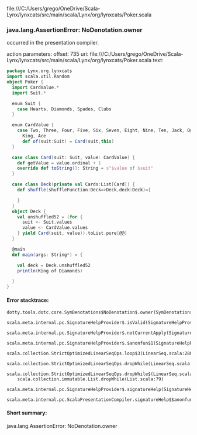 file:///C:/Users/grego/OneDrive/Scala-Lynx/lynxcats/src/main/scala/Lynx/org/lynxcats/Poker.scala
### java.lang.AssertionError: NoDenotation.owner

occurred in the presentation compiler.

action parameters:
offset: 735
uri: file:///C:/Users/grego/OneDrive/Scala-Lynx/lynxcats/src/main/scala/Lynx/org/lynxcats/Poker.scala
text:
```scala
package Lynx.org.lynxcats
import scala.util.Random
object Poker {
  import CardValue.*
  import Suit.*

  enum Suit {
    case Hearts, Diamonds, Spades, Clubs
  }

  enum CardValue {
    case Two, Three, Four, Five, Six, Seven, Eight, Nine, Ten, Jack, Queen,
      King, Ace
      def of(suit:Suit) = Card(suit,this)
  }

  case class Card(suit: Suit, value: CardValue) {
    def getValue = value.ordinal + 1
    override def toString(): String = s"$value of $suit"
  }

  case class Deck(private val Cards:List[Card]) {
    def shuffle(shuffleFunction:Deck=>Deck,deck:Deck)={

    }
  }
  object Deck {
    val unshuffled52 = (for {
      suit <- Suit.values
      value <- CardValue.values
    } yield Card(suit, value)).toList.pure[@@]
  }

  @main
  def main(args: String*) = {

    val deck = Deck.unshuffled52
    println(King of Diamonds)

  }
}

```



#### Error stacktrace:

```
dotty.tools.dotc.core.SymDenotations$NoDenotation$.owner(SymDenotations.scala:2576)
	scala.meta.internal.pc.SignatureHelpProvider$.isValid(SignatureHelpProvider.scala:83)
	scala.meta.internal.pc.SignatureHelpProvider$.notCurrentApply(SignatureHelpProvider.scala:96)
	scala.meta.internal.pc.SignatureHelpProvider$.$anonfun$1(SignatureHelpProvider.scala:48)
	scala.collection.StrictOptimizedLinearSeqOps.loop$3(LinearSeq.scala:280)
	scala.collection.StrictOptimizedLinearSeqOps.dropWhile(LinearSeq.scala:282)
	scala.collection.StrictOptimizedLinearSeqOps.dropWhile$(LinearSeq.scala:278)
	scala.collection.immutable.List.dropWhile(List.scala:79)
	scala.meta.internal.pc.SignatureHelpProvider$.signatureHelp(SignatureHelpProvider.scala:48)
	scala.meta.internal.pc.ScalaPresentationCompiler.signatureHelp$$anonfun$1(ScalaPresentationCompiler.scala:375)
```
#### Short summary: 

java.lang.AssertionError: NoDenotation.owner